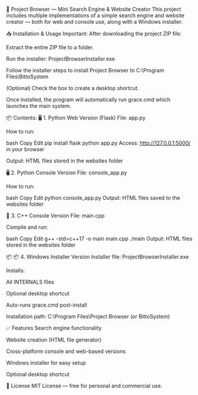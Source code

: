 📖 Project Browser — Mini Search Engine & Website Creator
This project includes multiple implementations of a simple search engine and website creator — both for web and console use, along with a Windows installer.

📥 Installation & Usage
Important:
After downloading the project ZIP file:

Extract the entire ZIP file to a folder.

Run the installer:
ProjectBrowserInstaller.exe

Follow the installer steps to install Project Browser to
C:\Program Files\BittoSystem

(Optional) Check the box to create a desktop shortcut.

Once installed, the program will automatically run grace.cmd which launches the main system.

📦 Contents:
🖥️ 1. Python Web Version (Flask)
File: app.py

How to run:

bash
Copy
Edit
pip install flask
python app.py
Access: http://127.0.0.1:5000/ in your browser

Output: HTML files stored in the websites folder

🖥️ 2. Python Console Version
File: console_app.py

How to run:

bash
Copy
Edit
python console_app.py
Output: HTML files saved to the websites folder

💾 3. C++ Console Version
File: main.cpp

Compile and run:

bash
Copy
Edit
g++ -std=c++17 -o main main.cpp
./main
Output: HTML files stored in the websites folder

📦 📦 4. Windows Installer Version
Installer file: ProjectBrowserInstaller.exe

Installs:

All INTERNALS files

Optional desktop shortcut

Auto-runs grace.cmd post-install

Installation path: C:\Program Files\Project Browser (or BittoSystem)

✅ Features
Search engine functionality

Website creation (HTML file generator)

Cross-platform console and web-based versions

Windows installer for easy setup

Optional desktop shortcut

📜 License
MIT License — free for personal and commercial use.

